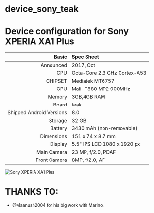# device_sony_teak

Device configuration for Sony XPERIA XA1 Plus
==============================================

Basic   | Spec Sheet
-------:|:-------------------------
Announced | 2017, Oct
CPU     | Octa-Core 2.3 GHz Cortex-A53
CHIPSET | Mediatek MT6757
GPU     | Mali-T880 MP2 900MHz
Memory  | 3GB,4GB RAM
Board   | teak
Shipped Android Versions | 8.0
Storage | 32 GB
Battery | 3430 mAh (non-removable)
Dimensions | 151 x 74 x 8.7 mm
Display | 5.5" IPS LCD 1080 x 1920 px
Main Camera  | 23 MP, f/2.0, PDAF
Front Camera | 8MP, f/2.0, AF

![Sony XPERIA XA1 Plus](https://images-na.ssl-images-amazon.com/images/I/81F7jzJIoVL._AC_SX466_.jpg)

# THANKS TO:
 - @Maanush2004 for his big work with Marino.
